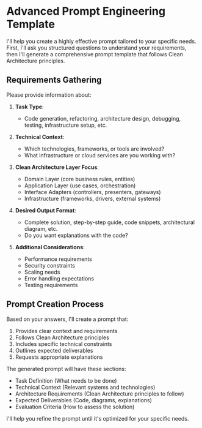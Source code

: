 # Advanced Prompt Engineering Template

I'll help you create a highly effective prompt tailored to your specific needs. First, I'll ask you structured questions to understand your requirements, then I'll generate a comprehensive prompt template that follows Clean Architecture principles.

## Requirements Gathering

Please provide information about:

1. **Task Type**:
   - Code generation, refactoring, architecture design, debugging, testing, infrastructure setup, etc.

2. **Technical Context**:
   - Which technologies, frameworks, or tools are involved?
   - What infrastructure or cloud services are you working with?

3. **Clean Architecture Layer Focus**:
   - Domain Layer (core business rules, entities)
   - Application Layer (use cases, orchestration)
   - Interface Adapters (controllers, presenters, gateways)
   - Infrastructure (frameworks, drivers, external systems)

4. **Desired Output Format**:
   - Complete solution, step-by-step guide, code snippets, architectural diagram, etc.
   - Do you want explanations with the code?

5. **Additional Considerations**:
   - Performance requirements
   - Security constraints
   - Scaling needs
   - Error handling expectations
   - Testing requirements

## Prompt Creation Process

Based on your answers, I'll create a prompt that:

1. Provides clear context and requirements
2. Follows Clean Architecture principles
3. Includes specific technical constraints
4. Outlines expected deliverables
5. Requests appropriate explanations

The generated prompt will have these sections:
- Task Definition (What needs to be done)
- Technical Context (Relevant systems and technologies)
- Architecture Requirements (Clean Architecture principles to follow)
- Expected Deliverables (Code, diagrams, explanations)
- Evaluation Criteria (How to assess the solution)

I'll help you refine the prompt until it's optimized for your specific needs.
